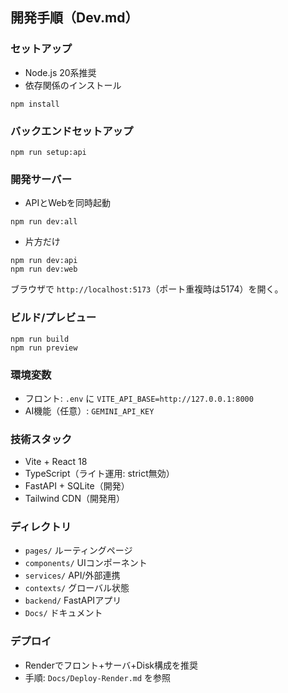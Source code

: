## 開発手順（Dev.md）

### セットアップ
- Node.js 20系推奨
- 依存関係のインストール
```
npm install
```

### バックエンドセットアップ
```
npm run setup:api
```

### 開発サーバー
- APIとWebを同時起動
```
npm run dev:all
```
- 片方だけ
```
npm run dev:api
npm run dev:web
```
ブラウザで `http://localhost:5173`（ポート重複時は5174）を開く。

### ビルド/プレビュー
```
npm run build
npm run preview
```

### 環境変数
- フロント: `.env` に `VITE_API_BASE=http://127.0.0.1:8000`
- AI機能（任意）: `GEMINI_API_KEY`

### 技術スタック
- Vite + React 18
- TypeScript（ライト運用: strict無効）
- FastAPI + SQLite（開発）
- Tailwind CDN（開発用）

### ディレクトリ
- `pages/` ルーティングページ
- `components/` UIコンポーネント
- `services/` API/外部連携
- `contexts/` グローバル状態
- `backend/` FastAPIアプリ
- `Docs/` ドキュメント

### デプロイ
- Renderでフロント+サーバ+Disk構成を推奨
- 手順: `Docs/Deploy-Render.md` を参照


